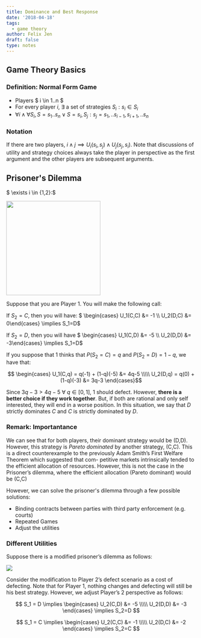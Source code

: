 ```yaml
---
title: Dominance and Best Response
date: '2018-04-18'
tags:
  - game theory
author: Felix Jen
draft: false
type: notes
---
```

## Game Theory Basics

### Definition: Normal Form Game

* Players $ i \in 1..n $
* For every player $i$, $\exists$ a set of strategies $S_i : s_i \in S_i$
* $\forall i \land \forall S_i, S = {s_1..s_n} \lor S = {s_i,S_j}: s_j = {s_1, .. s_{i-1}, s_{i+1}, .. s_n}$

### Notation

If there are two players, $i \land j \implies U_i(s_i,s_j) \land U_j(s_j,s_i)$. Note that discussions of utility and strategy choices always take the player in perspective as the first argument and the other players are subsequent arguments.

## Prisoner's Dilemma

$ \exists i \in {1,2}:$

<img src="/images/uploads/screenshot_2018-04-18-21.22.50_qernxk.jpg" class="thirty" width=250>

Suppose that you are Player 1. You will make the following call:

If $S_2=C$, then you will have: $ \begin{cases} U_1(C,C) &= -1 \\\ U_2(D,C) &= 0\end{cases} \implies S_1=D$

If $S_2=D$, then you will have $ \begin{cases} U_1(C,D) &= -5 \\\ U_2(D,D) &= -3\end{cases} \implies S_1=D$

If you suppose that 1 thinks that $P(S_2=C) = q$ and $P(S_2=D)=1-q$, we have that:

$$ \begin{cases}
U_1(C,q) = q(-1) + (1-q)(-5) &= 4q-5 \\\\\
U_2(D,q) = q(0) + (1-q)(-3) &= 3q-3 \end{cases}$$

Since $3q-3 > 4q-5 \ \forall \ q \in [0,1]$, 1 should defect. However, **there is a better choice if they work together**. But, if both are rational and only self interested, they will end in a worse position. In this situation, we say that $D$ strictly dominates $C$ and $C$ is strictly dominated by $D$.

### Remark: Importantance

We can see that for both players, their dominant strategy would be (D,D). However, this strategy is *Pareto dominated* by another strategy, (C,C). This is a direct counterexample to the previously Adam Smith’s First Welfare Theorem which suggested that com- petitive markets intrinsically tended to the efficient allocation of resources. However, this is not the case in the Prisoner’s dilemma, where the efficient allocation (Pareto dominant) would be (C,C)

However, we can solve the prisoner's dilemma through a few possible solutions:

* Binding contracts between parties with third party enforcement (e.g. courts)
* Repeated Games
* Adjust the utilities

### Different Utilities

Suppose there is a modified prisoner’s dilemma as follows:

<img src="/images/uploads/screenshot_2018-04-18 21.40.02_S3hD5Y.jpg" class="thirty">

Consider the modification to Player 2’s defect scenario as a cost of defecting. Note that for Player 1, nothing changes and defecting will still be his best strategy. However, we adjust Player’s 2 perspective as follows:

$$ S_1 = D \implies \begin{cases}
U_2(C,D) &= -5 \\\\\
U_2(D,D) &= -3 \end{cases} \implies S_2=D $$

$$ S_1 = C \implies \begin{cases}
U_2(C,C) &= -1 \\\\\
U_2(D,C) &= -2 \end{cases} \implies S_2=C $$